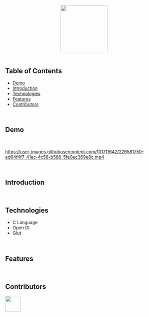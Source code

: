 <h1 align="center"></h1> 

<br>

<div align="center">
    <img width=150 src="">
</div>

<br/>

## Table of Contents

- [Demo](#demo)
- [Introduction](#introduction)
- [Technologies](#technologies)
- [Features](#features)
- [Contributors](#contributors)

<br/>

## Demo

<br/>

https://user-images.githubusercontent.com/101711642/226581750-ed64f4f7-41ec-4c58-b586-5fe0ec369e8c.mp4

<br/>

## Introduction


<br/>

## Technologies

* C Language
* Open Gl
* Glut

<br/>

## Features

<br/>

## Contributors

<a href="https://github.com/ahmettoguz" target="_blank"><img width=50 height=50 src="https://avatars.githubusercontent.com/u/101711642?v=4"></a>

